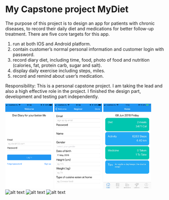 # My Capstone project MyDiet

The purpose of this project is to design an app for patients with chronic diseases, to record their daily diet and medications for better follow-up treatment.
There are five core targets for this app. 
1.	run at both IOS and Android platform.
2.	contain customer’s normal personal information and customer login with password.
3.	record diary diet, including time, food, photo of food and nutrition (calories, fat, protein carb, sugar and salt). 
4.	display daily exercise including steps, miles.
5.	record and remind about user’s medication.

Responsibility: This is a personal capstone project. I am taking the lead and also a high effective role in the project. I finished the design part, development and testing part independently. 

<img src="Pic/LoginPage.png" alt="alt text" width="30%" height="30%">
<img src="Pic/SignUpPage.png" alt="alt text" width="30%" height="30%">
<img src="Pic/homepageIOS.jpeg" alt="alt text" width="30%" height="30%">
<img src="Pic/bigWhite2.jpg" alt="alt text" width="30%" height="30%">
<img src="Pic/bigWhite2.jpg" alt="alt text" width="30%" height="30%">
<img src="Pic/bigWhite2.jpg" alt="alt text" width="30%" height="30%">

